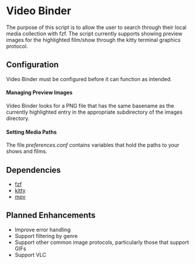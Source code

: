 # Video Binder
The purpose of this script is to allow the user to search through their local media collection with fzf. The script currently supports showing preview images for the highlighted film/show through the kitty terminal graphics protocol.

## **Configuration**
Video Binder must be configured before it can function as intended.

#### **Managing Preview Images**
Video Binder looks for a PNG file that has the same basename as the currently highlighted entry in the appropriate subdirectory of the images directory.

#### **Setting Media Paths**
The file *preferences.conf* contains variables that hold the paths to your shows and films.

## **Dependencies**
* [fzf](https://github.com/junegunn/fzf)
* [kitty](https://github.com/kovidgoyal/kitty)
* [mpv](https://github.com/mpv-player/mpv)

## Planned Enhancements
* Improve error handling
* Support filtering by genre
* Support other common image protocols, particularly those that support GIFs
* Support VLC
